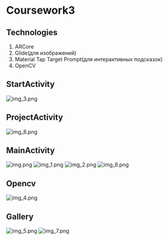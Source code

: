 # Coursework3

## Technologies
1. ARCore
2. Glide(для изображений)
3. Material Tap Target Prompt(для интерактивных подсказок)
4. OpenCV

## StartActivity
![img_3.png](images/img_3.png)

## ProjectActivity
![img_8.png](images/img_8.png)

## MainActivity
![img.png](images/img.png)
![img_1.png](images/img_1.png)
![img_2.png](images/img_2.png)
![img_6.png](images/img_6.png)
## Opencv
![img_4.png](images/img_4.png)

## Gallery

![img_5.png](images/img_5.png)
![img_7.png](images/img_7.png)
